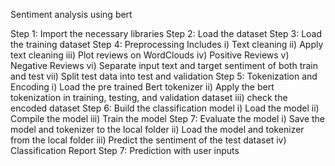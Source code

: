 Sentiment analysis using bert

Step 1: Import the necessary libraries
Step 2: Load the dataset
Step 3: Load the training dataset
Step 4: Preprocessing
Includes
i) Text cleaning
ii) Apply text cleaning
iii) Plot reviews on WordClouds
iv) Positive Reviews
v) Negative Reviews
vi) Separate input text and target sentiment of both train and test
vii) Split test data into test and validation
Step 5: Tokenization and Encoding
i) Load the pre trained Bert tokenizer
ii) Apply the bert tokenization in training, testing, and validation dataset
iii) check the encoded dataset
Step 6: Build the classification model
i) Load the model
ii) Compile the model
iii) Train the model
Step 7: Evaluate the model
i) Save the model and tokenizer to the local folder
ii) Load the model and tokenizer from the local folder
iii) Predict the sentiment of the test dataset
iv) Classification Report
Step 7: Prediction with user inputs
